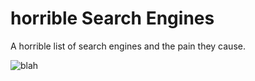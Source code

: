 # horrible Search Engines 
A horrible list of search engines and the pain they cause.  

![blah](https://img.shields.io/badge/horrible-horrible-red)
